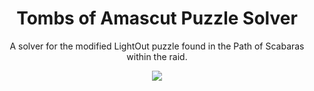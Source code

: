
<h1 align="center">Tombs of Amascut Puzzle Solver</h1>
<p align="center">A solver for the modified LightOut puzzle found in the Path of Scabaras within the raid.</p>

<p align="center">
    <img src=imgs/lightoutpuzzleroom.PNG)>
</p>

# 
